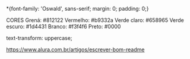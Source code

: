 *{font-family: 'Oswald', sans-serif; margin: 0; padding: 0;}

CORES
Grená: #812122
Vermelho: #b9332a
Verde claro: #658965
Verde escuro: #1d4431
Branco: #f3f4f6
Preto: #0000

  text-transform: uppercase;
  
  https://www.alura.com.br/artigos/escrever-bom-readme
